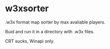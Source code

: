 # w3xsorter
.w3x format map sorter by max avaliable players.

Buid and run it in a directory with .w3x files.

CRT sucks, Winapi only.
